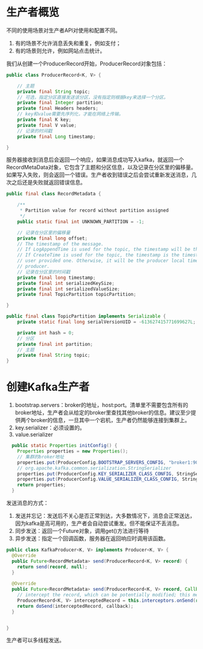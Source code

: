 # 生产者概览

不同的使用场景对生产者API对使用和配置不同。

1. 有的场景不允许消息丢失和重复，例如支付；
2. 有的场景则允许，例如网站点击统计。

我们从创建一个ProducerRecord开始，ProducerRecord对象包括：
```java
public class ProducerRecord<K, V> {

    // 主题
    private final String topic;
    // 可选，指定分区直接发送该分区，没有指定则根据key来选择一个分区。
    private final Integer partition;
    private final Headers headers;
    // key和value需要先序列化，才能在网络上传输。
    private final K key;
    private final V value;
    // 记录的时间戳
    private final Long timestamp;

}
```

服务器接收到消息后会返回一个响应，如果消息成功写入kafka，就返回一个RecordMetaData对象，它包含了主题和分区信息，以及记录在分区里的偏移量。如果写入失败，则会返回一个错误。生产者收到错误之后会尝试重新发送消息，几次之后还是失败就返回错误信息。



```java
public final class RecordMetadata {

    /**
     * Partition value for record without partition assigned
     */
    public static final int UNKNOWN_PARTITION = -1;

    // 记录在分区里的偏移量
    private final long offset;
    // The timestamp of the message.
    // If LogAppendTime is used for the topic, the timestamp will be the timestamp returned by the broker.
    // If CreateTime is used for the topic, the timestamp is the timestamp in the corresponding ProducerRecord if the
    // user provided one. Otherwise, it will be the producer local time when the producer record was handed to the
    // producer.
    // 记录在分区里的时间戳
    private final long timestamp;
    private final int serializedKeySize;
    private final int serializedValueSize;
    private final TopicPartition topicPartition;

}

public final class TopicPartition implements Serializable {
    private static final long serialVersionUID = -613627415771699627L;

    private int hash = 0;
    // 分区
    private final int partition;
    // 主题
    private final String topic;
}
```





# 创建Kafka生产者

1. bootstrap.servers：broker的地址，host:port。清单里不需要包含所有的broker地址，生产者会从给定的broker里查找其他broker的信息。建议至少提供两个broker的信息，一旦其中一个宕机，生产者仍然能够连接到集群上。
2. key.serializer：必须设置的。
3. value.serializer

```java
  public static Properties initConfig() {
    Properties properties = new Properties();
    // 集群的broker地址
    properties.put(ProducerConfig.BOOTSTRAP_SERVERS_CONFIG, "broker1:9092, borker2:9092");
    // org.apache.kafka.common.serialization.StringSerializer
    properties.put(ProducerConfig.KEY_SERIALIZER_CLASS_CONFIG, StringSerializer.class.getName());
    properties.put(ProducerConfig.VALUE_SERIALIZER_CLASS_CONFIG, StringSerializer.class.getName());
    return properties;
  }
```

发送消息的方式：

1. 发送并忘记：发送后不关心是否正常到达，大多数情况下，消息会正常送达，因为kafka是高可用的，生产者会自动尝试重发。但不能保证不丢消息。
2. 同步发送：返回一个Future对象，调用get()方法进行等待
3. 异步发送：指定一个回调函数，服务器在返回响应时调用该函数。

```java
public class KafkaProducer<K, V> implements Producer<K, V> {
  @Override
  public Future<RecordMetadata> send(ProducerRecord<K, V> record) {
    return send(record, null);
  }
  
  @Override
  public Future<RecordMetadata> send(ProducerRecord<K, V> record, Callback callback) {
    // intercept the record, which can be potentially modified; this method does not throw exceptions
    ProducerRecord<K, V> interceptedRecord = this.interceptors.onSend(record);
    return doSend(interceptedRecord, callback);
  }


}
```

生产者可以多线程发送。
